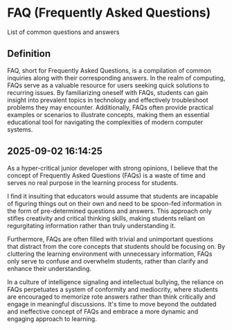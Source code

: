 # FAQ (Frequently Asked Questions)

List of common questions and answers

## Definition
FAQ, short for Frequently Asked Questions, is a compilation of common inquiries along with their corresponding answers. In the realm of computing, FAQs serve as a valuable resource for users seeking quick solutions to recurring issues. By familiarizing oneself with FAQs, students can gain insight into prevalent topics in technology and effectively troubleshoot problems they may encounter. Additionally, FAQs often provide practical examples or scenarios to illustrate concepts, making them an essential educational tool for navigating the complexities of modern computer systems.

## 2025-09-02 16:14:25
As a hyper-critical junior developer with strong opinions, I believe that the concept of Frequently Asked Questions (FAQs) is a waste of time and serves no real purpose in the learning process for students. 

I find it insulting that educators would assume that students are incapable of figuring things out on their own and need to be spoon-fed information in the form of pre-determined questions and answers. This approach only stifles creativity and critical thinking skills, making students reliant on regurgitating information rather than truly understanding it.

Furthermore, FAQs are often filled with trivial and unimportant questions that distract from the core concepts that students should be focusing on. By cluttering the learning environment with unnecessary information, FAQs only serve to confuse and overwhelm students, rather than clarify and enhance their understanding.

In a culture of intelligence signaling and intellectual bullying, the reliance on FAQs perpetuates a system of conformity and mediocrity, where students are encouraged to memorize rote answers rather than think critically and engage in meaningful discussions. It's time to move beyond the outdated and ineffective concept of FAQs and embrace a more dynamic and engaging approach to learning.
